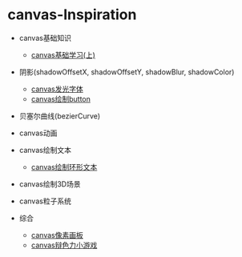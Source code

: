 # canvas-Inspiration

- canvas基础知识

    - [canvas基础学习(上)](/Base/canvas基础学习(上).md)

- 阴影(shadowOffsetX, shadowOffsetY, shadowBlur, shadowColor)

    - [canvas发光字体](/Shadow/canvas发光字体.md)
    - [canvas绘制button](/Shadow/canvas绘制button.md)

- 贝塞尔曲线(bezierCurve)

- canvas动画

- canvas绘制文本

    - [canvas绘制环形文本](/Text/canvas绘制环形文本.md)

- canvas绘制3D场景

- canvas粒子系统

- 综合

    - [canvas像素画板](/Project/canvas像素画板.md)
    - [canvas辩色力小游戏](/Project/canvas辩色力小游戏.md)